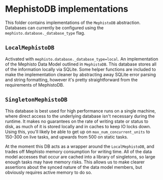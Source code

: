 # MephistoDB implementations
This folder contains implementations of the `MephistoDB` abstraction. Databases can currently be configured using the `mephisto.database._database_type` flag.

## `LocalMephistoDB`
Activated with `mephisto.database._database_type=local`. An implementation of the Mephisto Data Model outlined in `MephistoDB`. This database stores all of the information locally via SQLite. Some helper functions are included to make the implementation cleaner by abstracting away SQLite error parsing and string formatting, however it's pretty straightforward from the requirements of MephistoDB.

## `SingletonMephistoDB` <default>
This database is best used for high performance runs on a single machine, where direct access to the underlying database isn't necessary during the runtime. It makes no guarantees on the rate of writing state or status to disk, as much of it is stored locally and in caches to keep IO locks down. Using this, you'll likely be able to get up on `max_num_concurrent_units` to 150-300 on live tasks, and upwards from 500 on static tasks.

At the moment this DB acts as a wrapper around the `LocalMephistoDB`, and trades off Mephisto memory consumption for writing time. All of the data model accesses that occur are cached into a library of singletons, so large enough tasks may have memory risks. This allows us to make clearer assertions about the synced nature of the data model members, but obviously requires active memory to do so.